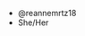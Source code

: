 - @reannemrtz18
- She/Her

<!---
reannemrtz18/reannemrtz18 is a ✨ special ✨ repository because its `README.md` (this file) appears on your GitHub profile.
You can click the Preview link to take a look at your changes.
--->
